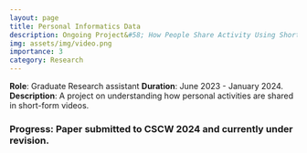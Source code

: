 ```yaml
---
layout: page
title: Personal Informatics Data
description: Ongoing Project&#58; How People Share Activity Using Short-form Videos
img: assets/img/video.png
importance: 3
category: Research
---
```


**Role**: Graduate Research assistant
**Duration**: June 2023 - January 2024.  
**Description**: A project on understanding how personal activities are shared in short-form videos.

### Progress: Paper submitted to CSCW 2024 and currently under revision.
